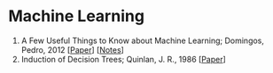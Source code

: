 # Machine Learning
1. A Few Useful Things to Know about Machine Learning; Domingos, Pedro, 2012 [[Paper](https://sites.astro.caltech.edu/~george/ay122/cacm12.pdf)] [[Notes](https://github.com/weezymatt/papers/blob/main/Machine%20Learning/2347736.2347755.md)]
2. Induction of Decision Trees; Quinlan, J. R., 1986 [[Paper](https://link.springer.com/article/10.1007/BF00116251)]

